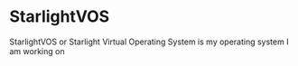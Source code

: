 # StarlightVOS
StarlightVOS or Starlight Virtual Operating System is my operating system I am working on
